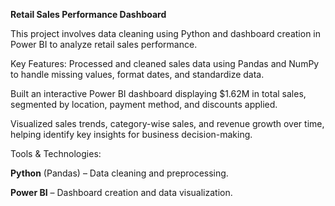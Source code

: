 **Retail Sales Performance Dashboard**

This project involves data cleaning using Python and dashboard creation in Power BI to analyze retail sales performance.

Key Features:
Processed and cleaned sales data using Pandas and NumPy to handle missing values, format dates, and standardize data.

Built an interactive Power BI dashboard displaying $1.62M in total sales, segmented by location, payment method, and discounts applied.

Visualized sales trends, category-wise sales, and revenue growth over time, helping identify key insights for business decision-making.

Tools & Technologies:

**Python** (Pandas) – Data cleaning and preprocessing.

**Power BI** – Dashboard creation and data visualization.
